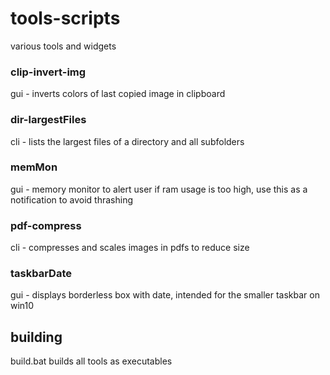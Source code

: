 # tools-scripts
various tools and widgets

### clip-invert-img
gui - inverts colors of last copied image in clipboard

### dir-largestFiles
cli - lists the largest files of a directory and all subfolders

### memMon
gui - memory monitor to alert user if ram usage is too high, use this as a notification to avoid thrashing

### pdf-compress
cli - compresses and scales images in pdfs to reduce size

### taskbarDate
gui - displays borderless box with date, intended for the smaller taskbar on win10

## building

build.bat builds all tools as executables
